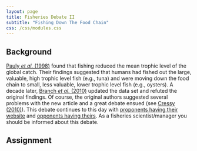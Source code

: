 ```yaml
---
layout: page
title: Fisheries Debate II
subtitle: "Fishing Down The Food Chain"
css: /css/modules.css
---
```


## Background

[Pauly *et al.* (1998)](Pauly-et-al-1998.pdf) found that fishing reduced the mean trophic level of the global catch.  Their findings suggested that humans had fished out the large, valuable, high trophic level fish (e.g., tuna) and were moving down the food chain to small, less valuable, lower trophic level fish (e.g., oysters).  A decade later, [Branch *et al.* (2010)](Branch-et-al-2010.pdf) updated the data set and refuted the original findings.  Of course, the original authors suggested several problems with the new article and a great debate ensued (see [Cressy (2010)](http://www.nature.com/news/2010/101117/full/news.2010.619.html)).  This debate continues to this day with [proponents having their website](http://www.fishingdown.org/) and [opponents having theirs](http://cfooduw.org/myths/we-are-fishing-down-the-food-chain/).  As a fisheries scientist/manager you should be informed about this debate.

## Assignment

